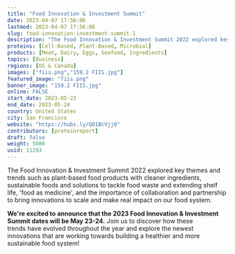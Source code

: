 ```yaml
---
title: "Food Innovation & Investment Summit"
date: 2023-04-07 17:56:06
lastmod: 2023-04-07 17:56:06
slug: food-innovation-investment-summit-1
description: "The Food Innovation & Investment Summit 2022 explored key themes and trends such as plant-based food products with cleaner ingredients, sustainable foods and solutions to tackle food waste and extending shelf life, ‘food as medicine’, and the importance of collaboration and partnership to bring innovations to scale and make real impact on our food system."
proteins: [Cell-Based, Plant-Based, Microbial]
products: [Meat, Dairy, Eggs, Seafood, Ingredients]
topics: [Business]
regions: [US & Canada]
images: ["fiis.png","159.2 FIIS.jpg"]
featured_image: "fiis.png"
banner_image: "159.2 FIIS.jpg"
online: FALSE
start_date: 2023-05-23
end_date: 2023-05-24
country: United States
city: San Francisco
website: "https://hubs.ly/Q01BcVjj0"
contributors: [proteinreport]
draft: false
weight: 5000
uuid: 11293
---
```

The Food Innovation & Investment Summit 2022 explored key themes and
trends such as plant-based food products with cleaner ingredients,
sustainable foods and solutions to tackle food waste and extending shelf
life, 'food as medicine', and the importance of collaboration and
partnership to bring innovations to scale and make real impact on our
food system.

**We\'re excited to announce that the 2023 Food Innovation & Investment
Summit dates will be May 23-24.** Join us to discover how these
trends have evolved throughout the year and explore the newest
innovations that are working towards building a healthier and more
sustainable food system!
